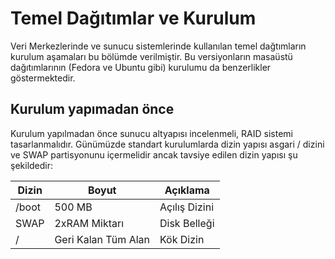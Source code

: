 # Temel Dağıtımlar ve Kurulum

Veri Merkezlerinde ve sunucu sistemlerinde kullanılan temel dağtımların kurulum aşamaları bu bölümde verilmiştir. Bu versiyonların masaüstü dağıtımlarının (Fedora ve Ubuntu gibi) kurulumu da benzerlikler göstermektedir.


## Kurulum yapımadan önce

Kurulum yapılmadan önce sunucu altyapısı incelenmeli, RAID sistemi tasarlanmalıdır. Günümüzde standart kurulumlarda dizin yapısı asgari / dizini ve SWAP partisyonunu içermelidir ancak tavsiye edilen dizin yapısı şu şekildedir:

|Dizin | Boyut | Açıklama|
|-- | -- | -- |
|/boot | 500 MB | Açılış Dizini |
| SWAP | 2xRAM Miktarı | Disk Belleği |
|/ | Geri Kalan Tüm Alan |Kök Dizin |


